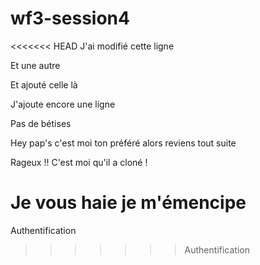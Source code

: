 # wf3-session4

<<<<<<< HEAD
J'ai modifié cette ligne

Et une autre 

Et ajouté celle là

J'ajoute encore une ligne

Pas de bétises

Hey pap's c'est moi ton préféré alors reviens tout suite

Rageux !! C'est moi qu'il a cloné !

Je vous haie je m'émencipe
=======
Authentification
>>>>>>> Authentification
